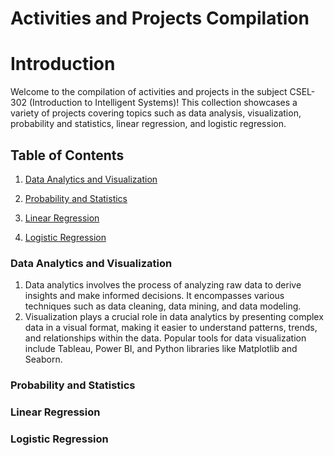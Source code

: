 
# Activities and Projects Compilation
# Introduction

Welcome to the compilation of activities and projects in the subject CSEL-302 (Introduction to Intelligent Systems)! This collection showcases a variety of projects covering topics such as data analysis, visualization, probability and statistics, linear regression, and logistic regression.


## Table of Contents

1. [Data Analytics and Visualization](#data-analytics-and-visualization)

2. [Probability and Statistics](#probability-and-statistics)

3. [Linear Regression](#linear-regression)

4. [Logistic Regression](#logistic-regression)

### Data Analytics and Visualization
1. Data analytics involves the process of analyzing raw data to derive insights and make informed decisions. It encompasses various techniques such as data cleaning, data mining, and data modeling.
2. Visualization plays a crucial role in data analytics by presenting complex data in a visual format, making it easier to understand patterns, trends, and relationships within the data.
   Popular tools for data visualization include Tableau, Power BI, and Python libraries like Matplotlib and Seaborn.
### Probability and Statistics

### Linear Regression

### Logistic Regression


